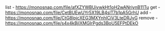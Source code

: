 list - https://monosnap.com/file/afXZYWBUivwkHt1oH2wANriynB11Tu 
get - https://monosnap.com/file/CetBUEwUYr5X19LB4slT7b1pA5GrhU 
add -  https://monosnap.com/file/CtG8lpjcXEG3MXYnhlCiV3LteDRJyG
remove - https://monosnap.com/file/s4x4kBjIXMGIrPgds3BoU5EFPtDEkO
